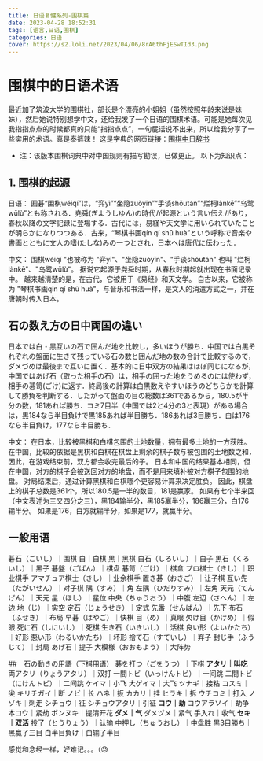 ```yaml
---
title: 日语复健系列-围棋篇
date: 2023-04-28 18:52:31
tags: [语言,日语,围棋]
categories: 日语
cover: https://s2.loli.net/2023/04/06/8rA6thFjESwTId3.png
---
```


# 围棋中的日语术语
最近加了筑波大学的围棋社，部长是个漂亮的小姐姐（虽然按照年龄来说是妹妹），然后她说特别想学中文，还给我发了一个日语的围棋术语。可能是她每次见我指指点点的时候都真的只能“指指点点”，一句屁话说不出来，所以给我分享了一些实用的术语。真是泰裤辣！
这是字典的网页链接：[围棋中日辞书](https://kotobank.jp/jazhword/%E5%9B%B2%E7%A2%81)
* 注：该版本围棋词典中对中国规则有描写勘误，已做更正。
以下为知识点：

## 1. 围棋的起源

日语：
囲碁“围棋wéiqí”は，“弈yì”“坐隐zuòyǐn”“手谈shǒután”“烂柯lànkē”“乌鹭wūlù”とも称される．尭舜(ぎようしゆん)の時代が起源という言い伝えがあり，春秋以降の文字記録に登場する．古代には，易経や天文学に用いられていたことが明らかになりつつある．古来，“琴棋书画qín qí shū huà”という呼称で音楽や書画とともに文人の嗜(たしな)みの一つとされ，日本へは唐代に伝わった．

中文：
围棋wéiqí "也被称为 "弈yì"、"坐隐zuòyǐn"、"手谈shǒután" 也叫 "烂柯lànkē"、"乌鹭wūlù"。 据说它起源于尧舜时期，从春秋时期起就出现在书面记录中。 越来越清楚的是，在古代，它被用于《易经》和天文学。 自古以来，它被称为 "琴棋书画qín qí shū huà"，与音乐和书法一样，是文人的消遣方式之一，并在唐朝时传入日本。

## 石の数え方の日中両国の違い
日本では白・黒互いの石で囲んだ地を比較し，多いほうが勝ち．中国では白黒それぞれの盤面に生きて残っている石の数と囲んだ地の数の合計で比較するので，ダメづめは最後まで互いに置く．基本的に日中双方の結果はほぼ同じになるが，中国ではあげ石（取った相手の石）は，相手の囲った地をうめるのには使わず，相手の碁笥(ごけ)に返す．終局後の計算は白黒数えやすいほうのどちらかを計算して勝負を判断する．したがって盤面の目の総数は361であるから，180.5が半分の数，181あれば勝ち．コミ7目半（中国では2と4分の3と表現）がある場合は，黒184なら半目負けで黒185あれば半目勝ち．186あれば3目勝ち．白は176なら半目負け，177なら半目勝ち．

中文：
在日本，比较被黑棋和白棋包围的土地数量，拥有最多土地的一方获胜。 在中国，比较的依据是黑棋和白棋在棋盘上剩余的棋子数与被包围的土地数之和，因此，在游戏结束前，双方都会收完最后的子。 日本和中国的结果基本相同，但在中国，对方的棋子会被送回对方的地盘，而不是用来填补被对方棋子包围的地盘。 对局结束后，通过计算黑棋和白棋哪个更容易计算来决定胜负。 因此，棋盘上的棋子总数是361个，所以180.5是一半的数目，181是赢家。 如果有七个半来回（中文表述为三又四分之三），黑184输半分，黑185赢半分，186赢三分，白176输半分。 如果是176，白方就输半分，如果是177，就赢半分。

## 一般用语
碁石（ごいし）｜围棋
白｜白棋
黒｜黑棋
白石（しろいし）｜白子
黒石（くろいし）｜黑子
碁盤（ごばん）｜棋盘
碁笥（ごけ）｜棋盒
プロ棋士（きし）｜职业棋手
アマチュア棋士（きし）｜业余棋手
置き碁（おきご）｜让子棋
互い先（たがいせん）｜对子棋
隅（すみ）｜角
左隅（ひだりすみ）｜左角
天元（てんげん）｜天元
星（ほし）｜星位
中央（ちゅうおう）｜中腹
左辺（さへん）｜左边
地（じ）｜实空
定石（じょうせき）｜定式
先番（せんばん）｜先下
布石（ふせき）｜布局
早碁（はやご）｜快棋
目（め）｜真眼
欠け目（かけめ）｜假眼
死に石（しにいし）｜死棋
生き石（いきいし）｜活棋
良い形（よいかたち）｜好形
悪い形（わるいかたち）｜坏形
捨て石（すていし）｜弃子
封じ手（ふうじて）｜封局
あげ石｜提子
大模様（おおもよう）｜大阵势

##　石の動きの用語（下棋用语）
碁を打つ（ごをうつ）｜下棋
**アタリ｜叫吃**
両アタリ（りょうアタリ）｜双打
一間トビ（いっけんトビ）｜一间跳
二間トビ（にけんトビ）｜二间跳
ケイマ｜小飞
大ゲイマ｜大飞
ツナギ｜接粘
コスミ｜尖
キリチガイ｜断
ノビ｜长
ハネ｜扳
カカリ｜挂
ヒラキ｜拆
ウチコミ｜打入
ノゾキ｜刺走
シチョウ｜征
シチョウアタリ｜引征
**コウ｜劫**
コウアラソイ｜劫争
本コウ｜紧劫
ポンヌキ｜提清开花
**ダメ｜气**
ダメヅメ｜紧气
手入れ｜收气
**セキ｜双活**
投了（とうりょう）｜认输
中押し（ちゅうおし）｜中盘胜
黒3目勝ち｜黑赢了三目
白半目負け｜白输了半目


感觉和念经一样，好难记。。。（😓